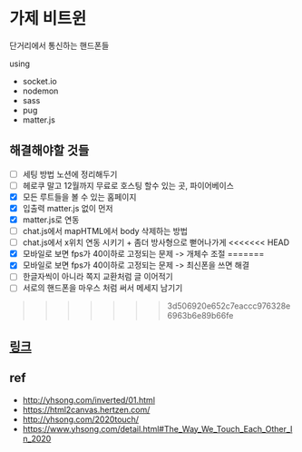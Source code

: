 # 가제 비트윈

단거리에서 통신하는 핸드폰들

using

- socket.io
- nodemon
- sass
- pug
- matter.js

## 해결해야할 것들

- [ ] 세팅 방법 노션에 정리해두기
- [ ] 헤로쿠 말고 12월까지 무료로 호스팅 할수 있는 곳, 파이어베이스
- [x] 모든 루트들을 볼 수 있는 홈페이지
- [x] 입출력 matter.js 없이 먼저
- [x] matter.js로 연동
- [ ] chat.js에서 mapHTML에서 body 삭제하는 방법
- [ ] chat.js에서 x위치 연동 시키기 + 좀더 방사형으로 뻗어나가게
<<<<<<< HEAD
- [x] 모바일로 보면 fps가 40이하로 고정되는 문제 -> 개체수 조절
=======
- [x] 모바일로 보면 fps가 40이하로 고정되는 문제 -> 최신폰을 쓰면 해결
- [ ] 한글자씩이 아니라 쪽지 교환처럼 글 이어적기
- [ ] 서로의 핸드폰을 마우스 처럼 써서 메세지 남기기
>>>>>>> 3d506920e652c7eaccc976328e6963b6e89b66fe

## [링크](https://between-gz.herokuapp.com/)

## ref

- http://yhsong.com/inverted/01.html
- https://html2canvas.hertzen.com/
- http://yhsong.com/2020touch/
- https://www.yhsong.com/detail.html#The_Way_We_Touch_Each_Other_In_2020
